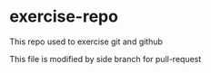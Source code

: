# exercise-repo
This repo used to exercise git and github

This file is modified by side branch for pull-request

